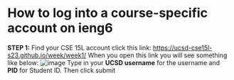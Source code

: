 # How to log into a course-specific account on ieng6
**STEP 1:**
Find your CSE 15L account
click this link: https://ucsd-cse15l-s23.github.io/week/week1/
When you open this link you will see something like below:
![image](https://user-images.githubusercontent.com/130010181/230250875-e385ae6e-87bb-4a66-b0c7-b8ab825aaa3a.png)
Type in your **UCSD username** for the username and **PID** for Student ID.
Then click submit
